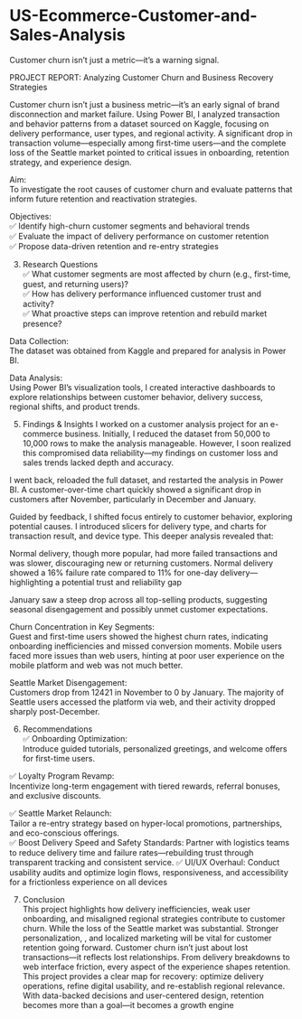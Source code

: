 # US-Ecommerce-Customer-and-Sales-Analysis
  Customer churn isn’t just a metric—it’s a warning signal. 

PROJECT REPORT: Analyzing Customer Churn and Business Recovery Strategies

Customer churn isn’t just a business metric—it’s an early signal of brand disconnection and market failure. Using Power BI, I analyzed transaction and behavior patterns from a dataset sourced on Kaggle, focusing on delivery performance, user types, and regional activity. A significant drop in transaction volume—especially among first-time users—and the complete loss of the Seattle market pointed to critical issues in onboarding, retention strategy, and experience design.

Aim:  
To investigate the root causes of customer churn and evaluate patterns that inform future retention and reactivation strategies.

Objectives:  
✅ Identify high-churn customer segments and behavioral trends  
✅ Evaluate the impact of delivery performance on customer retention  
✅ Propose data-driven retention and re-entry strategies

3. Research Questions  
✅ What customer segments are most affected by churn (e.g., first-time, guest, and returning users)?  
✅ How has delivery performance influenced customer trust and activity?  
✅ What proactive steps can improve retention and rebuild market presence?

Data Collection:  
The dataset was obtained from Kaggle and prepared for analysis in Power BI.

Data Analysis:  
Using Power BI’s visualization tools, I created interactive dashboards to explore relationships between customer behavior, delivery success, regional shifts, and product trends.

5. Findings & Insights
I worked on a customer analysis project for an e-commerce business. Initially, I reduced the dataset from 50,000 to 10,000 rows to make the analysis manageable. However, I soon realized this compromised data reliability—my findings on customer loss and sales trends lacked depth and accuracy.  

I went back, reloaded the full dataset, and restarted the analysis in Power BI. A customer-over-time chart quickly showed a significant drop in customers after November, particularly in December and January.  

Guided by feedback, I shifted focus entirely to customer behavior, exploring potential causes. I introduced slicers for delivery type,  and charts for transaction result, and device type. This deeper analysis revealed that:  

Normal delivery, though more popular, had more failed transactions and was slower, discouraging new or returning customers. Normal delivery showed a 16% failure rate compared to 11% for one-day delivery—highlighting a potential trust and reliability gap  

January saw a steep drop across all top-selling products, suggesting seasonal disengagement and possibly unmet customer expectations.
  
Churn Concentration in Key Segments:  
Guest and first-time users showed the highest churn rates, indicating onboarding inefficiencies and missed conversion moments.  Mobile users faced more issues than web users, hinting at poor user experience on the mobile platform and web was not much better.

Seattle Market Disengagement:  
Customers drop from 12421 in November to 0 by January. The majority of Seattle users accessed the platform via web, and their activity dropped sharply post-December.  



6. Recommendations  
✅ Onboarding Optimization:  
Introduce guided tutorials, personalized greetings, and welcome offers for first-time users.  

✅ Loyalty Program Revamp:  
Incentivize long-term engagement with tiered rewards, referral bonuses, and exclusive discounts.  

✅ Seattle Market Relaunch:  
Tailor a re-entry strategy based on hyper-local promotions, partnerships, and eco-conscious offerings.  
✅ Boost Delivery Speed and Safety Standards: Partner with logistics teams to reduce delivery time and failure rates—rebuilding trust through transparent tracking and consistent service.
✅ UI/UX Overhaul: Conduct usability audits and optimize login flows, responsiveness, and accessibility for a frictionless experience on all devices


7. Conclusion  
This project highlights how delivery inefficiencies, weak user onboarding, and misaligned regional strategies contribute to customer churn. While the loss of the Seattle market was substantial. Stronger personalization, , and localized marketing will be vital for customer retention going forward. Customer churn isn’t just about lost transactions—it reflects lost relationships. From delivery breakdowns to web interface friction, every aspect of the experience shapes retention. This project provides a clear map for recovery: optimize delivery operations, refine digital usability, and re-establish regional relevance. With data-backed decisions and user-centered design, retention becomes more than a goal—it becomes a growth engine
